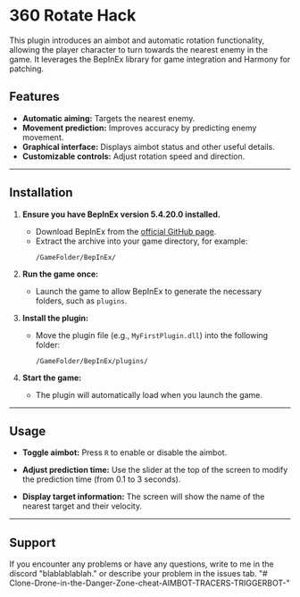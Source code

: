 # 360 Rotate Hack

This plugin introduces an aimbot and automatic rotation functionality, allowing the player character to turn towards the nearest enemy in the game. It leverages the BepInEx library for game integration and Harmony for patching.

## Features

- **Automatic aiming:** Targets the nearest enemy.
- **Movement prediction:** Improves accuracy by predicting enemy movement.
- **Graphical interface:** Displays aimbot status and other useful details.
- **Customizable controls:** Adjust rotation speed and direction.

---

## Installation

1. **Ensure you have BepInEx version 5.4.20.0 installed.**
   - Download BepInEx from the [official GitHub page](https://github.com/BepInEx/BepInEx/releases/tag/v5.4.20).
   - Extract the archive into your game directory, for example:
     ```
     /GameFolder/BepInEx/
     ```

2. **Run the game once:**
   - Launch the game to allow BepInEx to generate the necessary folders, such as `plugins`.

3. **Install the plugin:**
   - Move the plugin file (e.g., `MyFirstPlugin.dll`) into the following folder:
     ```
     /GameFolder/BepInEx/plugins/
     ```

4. **Start the game:**
   - The plugin will automatically load when you launch the game.

---

## Usage

- **Toggle aimbot:**
  Press `R` to enable or disable the aimbot.

- **Adjust prediction time:**
  Use the slider at the top of the screen to modify the prediction time (from 0.1 to 3 seconds).

- **Display target information:**
  The screen will show the name of the nearest target and their velocity.

---

## Support

If you encounter any problems or have any questions, write to me in the discord "blablablablah." or describe your problem in the issues tab.
"# Clone-Drone-in-the-Danger-Zone-cheat-AIMBOT-TRACERS-TRIGGERBOT-" 

